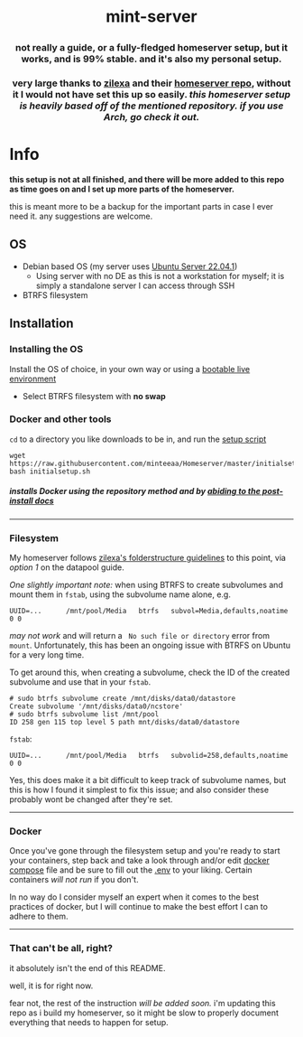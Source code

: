 # <p align="center">**mint-server**</p>
### <p align="center">not really a guide, or a fully-fledged homeserver setup, but it works, and is 99% stable. and it's also my personal setup.</p>
### <p align="center">very large thanks to [zilexa](https://github.com/zilexa) and their [homeserver repo](https://github.com/zilexa/Homeserver), without it I  would not have set this up so easily. *this homeserver setup is heavily based off of the mentioned repository. if you use Arch, go check it out.*</p>

# **Info**
**this setup is not at all finished, and there will be more added to this repo as time goes on and I set up more parts of the homeserver.**

this is meant more to be a backup for the important parts in case I ever need it. any suggestions are welcome. 

## **OS**
- Debian based OS (my server uses [Ubuntu Server 22.04.1](https://ubuntu.com/download/server))
    - Using server with no DE as this is not a workstation for myself; it is simply a standalone server I can access through SSH
- BTRFS filesystem

## **Installation**
### **Installing the OS**
Install the OS of choice, in your own way or using a [bootable live environment](https://ubuntu.com/tutorials/create-a-usb-stick-on-windows#1-overview)

* Select BTRFS filesystem with **no swap**

### **Docker and other tools**
`cd` to a directory you like downloads to be in, and run the [setup script](https://github.com/minteeaa/Homeserver/blob/master/initialsetup.sh)
```
wget https://raw.githubusercontent.com/minteeaa/Homeserver/master/initialsetup.sh
bash initialsetup.sh
```
##### installs Docker using the repository method and by [abiding to the post-install docs](https://docs.docker.com/engine/install/linux-postinstall/)

***

### **Filesystem**
My homeserver follows [zilexa's folderstructure guidelines](https://github.com/zilexa/Homeserver/tree/master/filesystem) to this point, via *option 1* on the datapool guide.

*One slightly important note:* when using BTRFS to create subvolumes and mount them in `fstab`, using the subvolume name alone, e.g.
```
UUID=...      /mnt/pool/Media   btrfs   subvol=Media,defaults,noatime  0 0
``` 
*may not work* and will return a ` No such file or directory` error from `mount`. Unfortunately, this has been an ongoing issue with BTRFS on Ubuntu for a very long time.

To get around this, when creating a subvolume, check the ID of the created subvolume and use that in your `fstab`.
```
# sudo btrfs subvolume create /mnt/disks/data0/datastore
Create subvolume '/mnt/disks/data0/ncstore'
# sudo btrfs subvolume list /mnt/pool
ID 258 gen 115 top level 5 path mnt/disks/data0/datastore
```
`fstab`:
```
UUID=...      /mnt/pool/Media   btrfs   subvolid=258,defaults,noatime  0 0
```
Yes, this does make it a bit difficult to keep track of subvolume names, but this is how I found it simplest to fix this issue; and also consider these probably wont be changed after they're set.

***

### **Docker**
Once you've gone through the filesystem setup and you're ready to start your containers, step back and take a look through and/or edit [docker compose](https://github.com/minteeaa/Homeserver/blob/master/docker/docker-compose.yml) file and be sure to fill out the [.env](https://github.com/minteeaa/Homeserver/blob/master/docker/.env) to your liking. Certain containers *will not run* if you don't.

In no way do I consider myself an expert when it comes to the best practices of docker, but I will continue to make the best effort I can to adhere to them.

***

### **That can't be all, right?**
it absolutely isn't the end of this README. 

well, it is for right now.

fear not, the rest of the instruction *will be added soon.* i'm updating this repo as i build my homeserver, so it might be slow to properly document everything that needs to happen for setup.


